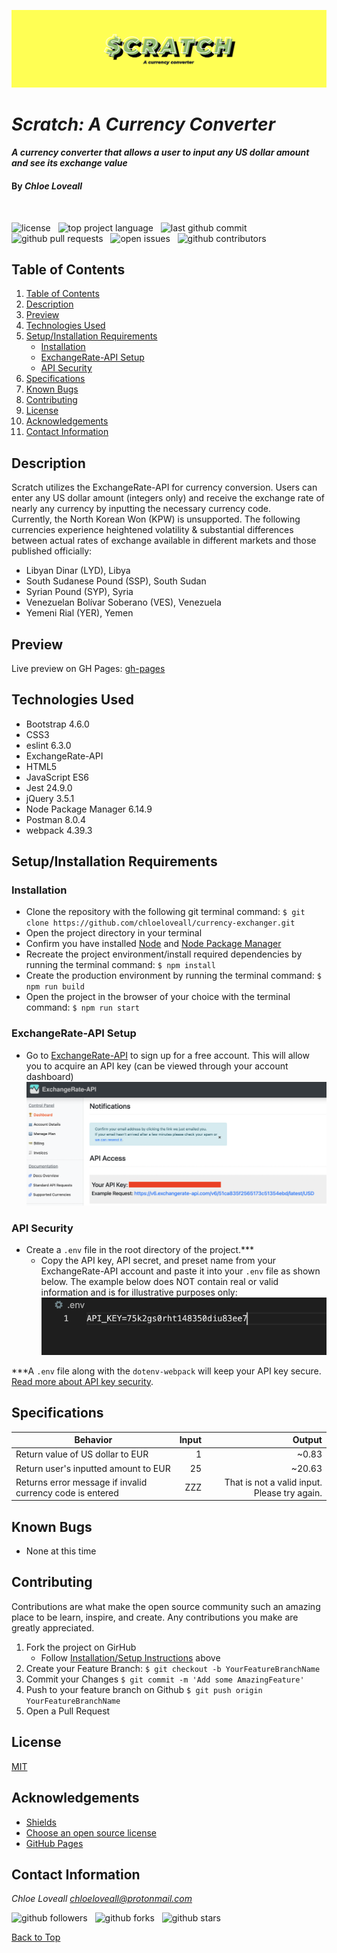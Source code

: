 ![image of Scratch webpage header](src/assets/images/scratch-header.png)

# _Scratch: A Currency Converter_

#### _A currency converter that allows a user to input any US dollar amount and see its exchange value_

#### By _**Chloe Loveall**_
<br>

![license](https://img.shields.io/github/license/chloeloveall/currency-exchanger?color=blue&style=flat-square) &nbsp; ![top project language](https://img.shields.io/github/languages/top/chloeloveall/currency-exchanger?style=flat-square) &nbsp; ![last github commit](https://img.shields.io/github/last-commit/chloeloveall/currency-exchanger?style=flat-square) &nbsp; ![github pull requests](https://img.shields.io/github/issues-pr/chloeloveall/currency-exchanger?style=flat-square) &nbsp; ![open issues](https://img.shields.io/github/issues-raw/chloeloveall/currency-exchanger?style=flat-square) &nbsp; ![github contributors](https://img.shields.io/github/contributors/chloeloveall/currency-exchanger?color=brightgreen&style=flat-square)

## Table of Contents

1. [Table of Contents](#table-of-contents)
2. [Description](#description)
3. [Preview](#preview)
4. [Technologies Used](#technologies-used)
5. [Setup/Installation Requirements](#setup/installation-requirements)
    * [Installation](#installation)
    * [ExchangeRate-API Setup](#exchangerate-api-setup)
    * [API Security](#api-security)
6. [Specifications](#specifications)
7. [Known Bugs](#known-bugs)
8. [Contributing](#contributing)
9. [License](#license)
10. [Acknowledgements](#acknowledgements)
11. [Contact Information](#contact-information)

## Description

Scratch utilizes the ExchangeRate-API for currency conversion. Users can enter any US dollar amount (integers only) and receive the exchange rate of nearly any currency by inputting the necessary currency code. 
<br>
Currently, the North Korean Won (KPW) is unsupported. The following currencies experience heightened volatility & substantial differences between actual rates of exchange available in different markets and those published officially: 

* Libyan Dinar (LYD), Libya
* South Sudanese Pound (SSP), South Sudan
* Syrian Pound (SYP), Syria
* Venezuelan Bolívar Soberano (VES), Venezuela
* Yemeni Rial (YER), Yemen

## Preview

Live preview on GH Pages: [gh-pages](https://chloeloveall.github.io/currency-exchanger/)

## Technologies Used

* Bootstrap 4.6.0
* CSS3
* eslint 6.3.0
* ExchangeRate-API
* HTML5
* JavaScript ES6
* Jest 24.9.0
* jQuery 3.5.1
* Node Package Manager 6.14.9
* Postman 8.0.4
* webpack 4.39.3

## Setup/Installation Requirements

### Installation
* Clone the repository with the following git terminal command: ```$ git clone https://github.com/chloeloveall/currency-exchanger.git```
* Open the project directory in your terminal
* Confirm you have installed [Node](https://nodejs.org/en/download/) and [Node Package Manager](https://www.npmjs.com/get-npm)
* Recreate the project environment/install required dependencies by running the terminal command: ```$ npm install```
* Create the production environment by running the terminal command: ```$ npm run build```
* Open the project in the browser of your choice with the terminal command: ```$ npm run start```

### ExchangeRate-API Setup 
* Go to [ExchangeRate-API](https://www.exchangerate-api.com/) to sign up for a free account. This will allow you to acquire an API key (can be viewed through your account dashboard)
  ![ExchangeRate-API Dashboard Example](src/assets/images/api-dashboard.png)

### API Security  
* Create a ```.env``` file in the root directory of the project.***
  * Copy the API key, API secret, and preset name from your ExchangeRate-API account and paste it into your ```.env``` file as shown below. The example below does NOT contain real or valid information and is for illustrative purposes only: 
  ![.env Example](src/assets/images/env-example.png)

***A ```.env``` file along with the ```dotenv-webpack``` will keep your API key secure. [Read more about API key security](https://www.learnhowtoprogram.com/intermediate-javascript/asynchrony-and-apis/managing-api-keys).

## Specifications

| Behavior                                                         | Input  | Output  |
| ---------------------------------------------------------------- | -----: | ------: |
| Return value of US dollar to EUR                                 |  1     | ~0.83   |
| Return user's inputted amount to EUR                             |  25    | ~20.63  |
| Returns error message if invalid currency code is entered        | ZZZ    | That is not a valid input. Please try again. |

## Known Bugs

* None at this time

## Contributing

Contributions are what make the open source community such an amazing place to be learn, inspire, and create. Any contributions you make are greatly appreciated.

1. Fork the project on GirHub
    * Follow [Installation/Setup Instructions](#setup/installation-requirements) above
2. Create your Feature Branch: ```$ git checkout -b YourFeatureBranchName```
3. Commit your Changes ```$ git commit -m 'Add some AmazingFeature'```
4. Push to your feature branch on Github ```$ git push origin YourFeatureBranchName```
5. Open a Pull Request

## License

[MIT](LICENSE.md)

## Acknowledgements

* [Shields](https://shields.io/)
* [Choose an open source license](https://choosealicense.com/)
* [GitHub Pages](https://pages.github.com/)

## Contact Information

_Chloe Loveall <chloeloveall@protonmail.com>_

![github followers](https://img.shields.io/github/followers/chloeloveall?style=social) &nbsp; ![github forks](https://img.shields.io/github/forks/chloeloveall/currency-exchanger?label=Forks&style=social) &nbsp; ![github stars](https://img.shields.io/github/stars/chloeloveall/currency-exchanger?style=social)

[Back to Top](#table-of-contents)